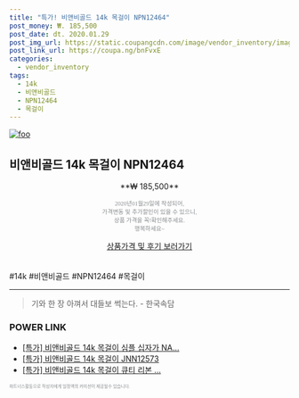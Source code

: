 ```yaml
--- 
title: "특가! 비앤비골드 14k 목걸이 NPN12464" 
post_money: ₩. 185,500 
post_date: dt. 2020.01.29 
post_img_url: https://static.coupangcdn.com/image/vendor_inventory/images/2018/07/27/16/3/c9c00676-2a05-4cd0-ae65-4565a7bebf9a.jpg 
post_link_url: https://coupa.ng/bnFvxE 
categories: 
  - vendor_inventory 
tags: 
  - 14k 
  - 비앤비골드 
  - NPN12464 
  - 목걸이 
--- 
```

[![foo](https://static.coupangcdn.com/image/vendor_inventory/images/2018/07/27/16/3/c9c00676-2a05-4cd0-ae65-4565a7bebf9a.jpg)](https://coupa.ng/bnFvxE) 

## 비앤비골드 14k 목걸이 NPN12464 
<p style="text-align: center;">**₩ 185,500**</p> 
<p style="text-align: center;"><span style="color: #898c8f; font-family: Georgia,Times,serif; font-size: 0.75em;">2020년01월29일에 작성되어, <br>가격변동 및 추가할인이 있을 수 있으니,<br> 상품 가격을 꼭!확인해주세요.<br>행복하세요~</span> 
</p>	 
<div markdown="0" style="text-align: center;"><a href="https://coupa.ng/bnFvxE" class="btn btn--success">상품가격 및 후기 보러가기</a></div> 
<br><br> 
  #14k #비앤비골드 #NPN12464 #목걸이 
<hr> 

> 기와 한 장 아껴서 대들보 썩는다. - 한국속담 


### POWER LINK

* <a href="https://blog.naver.com/sakai111/221790731778" target="_blank">[특가] 비앤비골드 14k 목걸이 심플 십자가 NA...</a>
* <a href="https://blog.naver.com/santokki14/221789473326" target="_blank">[특가] 비앤비골드 14k 목걸이 JNN12573</a>
* <a href="https://blog.naver.com/sakai111/221790577289" target="_blank">[특가] 비앤비골드 14k 목걸이 큐티 리본 ...</a>

<span style="color: #898c8f; font-family: Georgia,Times,serif; font-size: 0.55em;">파트너스활동으로 작성자에게 일정액의 커미션이 제공될수 있습니다.</span> 
